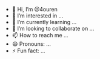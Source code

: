 - 👋 Hi, I’m @4ouren
- 👀 I’m interested in ...
- 🌱 I’m currently learning ...
- 💞️ I’m looking to collaborate on ...
- 📫 How to reach me ...
- 😄 Pronouns: ...
- ⚡ Fun fact: ...

<!---
4ouren/4ouren is a ✨ special ✨ repository because its `README.md` (this file) appears on your GitHub profile.
You can click the Preview link to take a look at your changes.
--->

